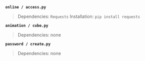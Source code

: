**`online / access.py`**
> Dependencies: `Requests`
> Installation: `pip install requests`

**`animation / cube.py`**
> Dependencies: none

**`password / create.py`**
> Dependencies: none
